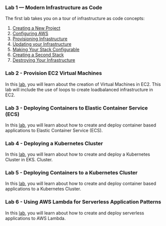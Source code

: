 ### Lab 1 — Modern Infrastructure as Code

The first lab takes you on a tour of infrastructure as code concepts:

1. [Creating a New Project](./lab-01/01-creating-a-new-project.md)
2. [Configuring AWS](./lab-01/02-configuring-aws.md)
3. [Provisioning Infrastructure](./lab-01/03-provisioning-infrastructure.md)
4. [Updating your Infrastructure](./lab-01/04-updating-your-infrastructure.md)
5. [Making Your Stack Configurable](./lab-01/05-making-your-stack-configurable.md)
6. [Creating a Second Stack](./lab-01/06-creating-a-second-stack.md)
7. [Destroying Your Infrastructure](./lab-01/07-destroying-your-infrastructure.md)


### Lab 2 - Provision EC2 Virtual Machines

In this [lab](./lab-02/README.md), you will learn about the creation of Virtual Machines in EC2. This lab will include
the use of loops to create loadbalanced infrastructure in EC2.

### Lab 3 - Deploying Containers to Elastic Container Service (ECS)

In this [lab](./lab-03/README.md), you will learn about how to create and deploy container based applications to Elastic
Container Service (ECS).

### Lab 4 - Deploying a Kubernetes Cluster

In this [lab](./lab-04/README.md), you will learn about how to create and deploy a Kubernetes Cluster in EKS.
Cluster.

### Lab 5 - Deploying Containers to a Kubernetes Cluster

In this [lab](./lab-05/README.md), you will learn about how to create and deploy container based applications to a Kubernetes
Cluster.

### Lab 6 - Using AWS Lambda for Serverless Application Patterns

In this [lab](./lab-06/README.md), you will learn about how to create and deploy serverless applications to AWS Lambda.
